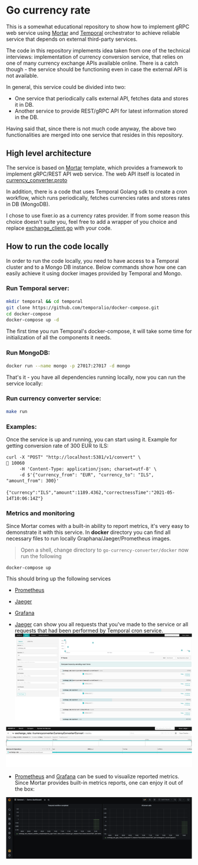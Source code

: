 # Go currency rate

This is a somewhat educational repository to show how to implement gRPC web service using 
[Mortar](https://github.com/go-masonry/mortar) and [Temporal](https://temporal.io/) orchestrator to achieve reliable
service that depends on external third-party services.

The code in this repository implements idea taken from one of the technical interviews: implementation of currency 
conversion service, that relies on one of many currency exchange APIs available online. There is a catch though - the 
service should be functioning even in case the external API is not available. 

In general, this service could be divided into two: 
* One service that periodically calls external API, fetches data and stores it in DB.
* Another service to provide REST/gRPC API for latest information stored in the DB.

Having said that, since there is not much code anyway, the above two functionalities are merged into one service that 
resides in this repository.


## High level architecture

The service is based on [Mortar](https://github.com/go-masonry/mortar) template, which provides a framework to implement 
gRPC/REST API web service. The web API itself is located in [currency_converter.proto](../blob/master/api/currency_converter.proto)

In addition, there is a code that uses Temporal Golang sdk to create a cron workflow, which runs periodically, fetches 
currencies rates and stores rates in DB (MongoDB).

I chose to use fixer.io as a currency rates provider. If from some reason this choice doesn't suite you, feel free to 
add a wrapper of you choice and replace [exchange_client.go](../blob/master/app/clients/exchange_client.go) with your code.
 

## How to run the code locally

In order to run the code locally, you need to have access to a Temporal cluster and to a Mongo DB instance.
Below commands show how one can easily achieve it using docker images provided by Temporal and Mongo.

### Run Temporal server:
```bash
mkdir temporal && cd temporal
git clone https://github.com/temporalio/docker-compose.git
cd docker-compose
docker-compose up -d
```
The first time you run Temporal's docker-compose, it will take some time for initialization of all the components it needs.

### Run MongoDB:
```bash
docker run --name mongo -p 27017:27017 -d mongo
```

That's it - you have all dependencies running locally, now you can run the service locally:

### Run currency converter service:
```bash
make run
```

### Examples:

Once the service is up and running, you can start using it.
Example for getting conversion rate of 300 EUR to ILS:
```shell script
curl -X "POST" "http://localhost:5381/v1/convert" \                                                                                                                                                                                                                 10060
     -H 'Content-Type: application/json; charset=utf-8' \
     -d $'{"currency_from": "EUR", "currency_to": "ILS", "amount_from": 300}'

{"currency":"ILS","amount":1189.4362,"correctnessTime":"2021-05-14T10:06:14Z"}     
```


### Metrics and monitoring

Since Mortar comes with a built-in ability to report metrics, it's very easy to demonstrate it with this service.
In **docker** directory you can find all necessary files to run locally Graphana/Jaeger/Prometheus images.

> Open a shell, change directory to `go-currency-converter/docker` now run the following
```shell script
docker-compose up
``` 

This should bring up the following services

* [Prometheus](http://localhost:9090)
* [Jaeger](http://localhost:16686)
* [Grafana](http://localhost:3000)

* [Jaeger](http://localhost:16686) can show you all requests that you've made to the service or all requests that had been performed by Temporal cron service.
![jaeger](images/jaeger.png)
  
![jaeger-convert](images/jaeger-convert.png)

* [Prometheus](http://localhost:9090) and [Grafana](http://localhost:3000) can be sued to visualize reported metrics.
Since Mortar provides built-in metrics reports, one can enjoy it out of the box:
  
![grafana](images/grafana.png)